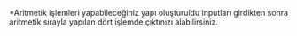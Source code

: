 *Aritmetik işlemleri yapabileceğiniz yapı oluşturuldu inputları girdikten sonra aritmetik sırayla yapılan dört işlemde çıktınızı alabilirsiniz.

